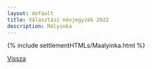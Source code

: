 ```yaml
---
layout: default
title: Választási névjegyzék 2022
description: Mályinka
---
```


{% include settlementHTMLs/Maalyinka.html %}

[Vissza](./)